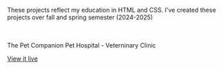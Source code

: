 These projects reflect my education in HTML and CSS. I've created these projects over fall and spring semester (2024-2025)
<br>
<br>
<br>

The Pet Companion Pet Hospital - Veterninary Clinic

<a href="https://petcompanionpethospital.netlify.app/">View it live</a>

